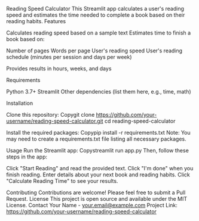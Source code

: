 Reading Speed Calculator
This Streamlit app calculates a user's reading speed and estimates the time needed to complete a book based on their reading habits.
Features

Calculates reading speed based on a sample text
Estimates time to finish a book based on:

Number of pages
Words per page
User's reading speed
User's reading schedule (minutes per session and days per week)


Provides results in hours, weeks, and days

Requirements

Python 3.7+
Streamlit
Other dependencies (list them here, e.g., time, math)

Installation

Clone this repository:
Copygit clone https://github.com/your-username/reading-speed-calculator.git
cd reading-speed-calculator

Install the required packages:
Copypip install -r requirements.txt
Note: You may need to create a requirements.txt file listing all necessary packages.

Usage
Run the Streamlit app:
Copystreamlit run app.py
Then, follow these steps in the app:

Click "Start Reading" and read the provided text.
Click "I'm done" when you finish reading.
Enter details about your next book and reading habits.
Click "Calculate Reading Time" to see your results.

Contributing
Contributions are welcome! Please feel free to submit a Pull Request.
License
This project is open source and available under the MIT License.
Contact
Your Name - your.email@example.com
Project Link: https://github.com/your-username/reading-speed-calculator
